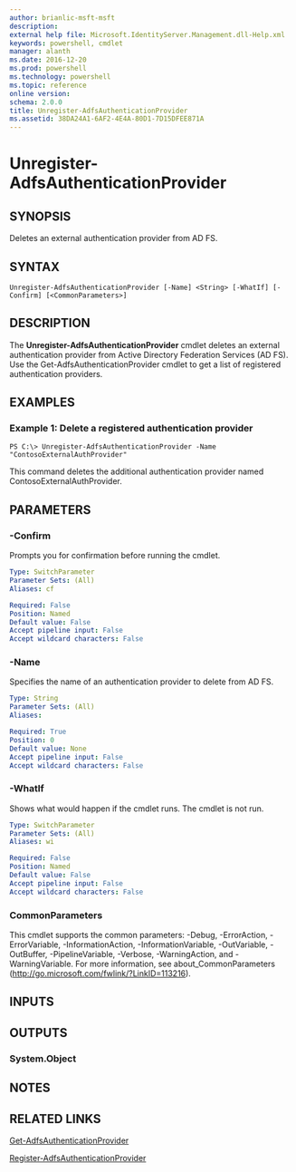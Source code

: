 ```yaml
---
author: brianlic-msft-msft
description: 
external help file: Microsoft.IdentityServer.Management.dll-Help.xml
keywords: powershell, cmdlet
manager: alanth
ms.date: 2016-12-20
ms.prod: powershell
ms.technology: powershell
ms.topic: reference
online version: 
schema: 2.0.0
title: Unregister-AdfsAuthenticationProvider
ms.assetid: 38DA24A1-6AF2-4E4A-80D1-7D15DFEE871A
---
```


# Unregister-AdfsAuthenticationProvider

## SYNOPSIS
Deletes an external authentication provider from AD FS.

## SYNTAX

```
Unregister-AdfsAuthenticationProvider [-Name] <String> [-WhatIf] [-Confirm] [<CommonParameters>]
```

## DESCRIPTION
The **Unregister-AdfsAuthenticationProvider** cmdlet deletes an external authentication provider from Active Directory Federation Services (AD FS).
Use the Get-AdfsAuthenticationProvider cmdlet to get a list of registered authentication providers.

## EXAMPLES

### Example 1: Delete a registered authentication provider
```
PS C:\> Unregister-AdfsAuthenticationProvider -Name "ContosoExternalAuthProvider"
```

This command deletes the additional authentication provider named ContosoExternalAuthProvider.

## PARAMETERS

### -Confirm
Prompts you for confirmation before running the cmdlet.

```yaml
Type: SwitchParameter
Parameter Sets: (All)
Aliases: cf

Required: False
Position: Named
Default value: False
Accept pipeline input: False
Accept wildcard characters: False
```

### -Name
Specifies the name of an authentication provider to delete from AD FS.

```yaml
Type: String
Parameter Sets: (All)
Aliases: 

Required: True
Position: 0
Default value: None
Accept pipeline input: False
Accept wildcard characters: False
```

### -WhatIf
Shows what would happen if the cmdlet runs.
The cmdlet is not run.

```yaml
Type: SwitchParameter
Parameter Sets: (All)
Aliases: wi

Required: False
Position: Named
Default value: False
Accept pipeline input: False
Accept wildcard characters: False
```

### CommonParameters
This cmdlet supports the common parameters: -Debug, -ErrorAction, -ErrorVariable, -InformationAction, -InformationVariable, -OutVariable, -OutBuffer, -PipelineVariable, -Verbose, -WarningAction, and -WarningVariable. For more information, see about_CommonParameters (http://go.microsoft.com/fwlink/?LinkID=113216).

## INPUTS

## OUTPUTS

### System.Object

## NOTES

## RELATED LINKS

[Get-AdfsAuthenticationProvider](./Get-AdfsAuthenticationProvider.md)

[Register-AdfsAuthenticationProvider](./Register-AdfsAuthenticationProvider.md)

